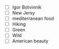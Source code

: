 - [ ] Igor Botvinnik
- [ ] New Jersy
- [ ] mediterranean food
- [ ] Hiking
- [ ] Green
- [ ] Wild
- [ ] American beauty

